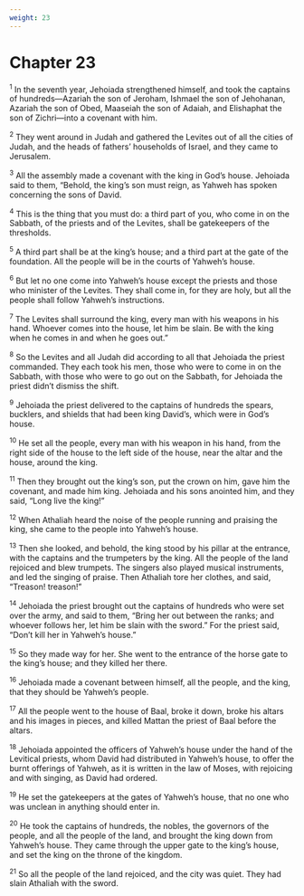 ```yaml
---
weight: 23
---
```


# Chapter 23

<sup>1</sup> In the seventh year, Jehoiada strengthened himself, and took the captains of hundreds—Azariah the son of Jeroham, Ishmael the son of Jehohanan, Azariah the son of Obed, Maaseiah the son of Adaiah, and Elishaphat the son of Zichri—into a covenant with him. 

<sup>2</sup> They went around in Judah and gathered the Levites out of all the cities of Judah, and the heads of fathers’ households of Israel, and they came to Jerusalem. 

<sup>3</sup> All the assembly made a covenant with the king in God’s house. Jehoiada said to them, “Behold, the king’s son must reign, as Yahweh has spoken concerning the sons of David. 

<sup>4</sup> This is the thing that you must do: a third part of you, who come in on the Sabbath, of the priests and of the Levites, shall be gatekeepers of the thresholds. 

<sup>5</sup> A third part shall be at the king’s house; and a third part at the gate of the foundation. All the people will be in the courts of Yahweh’s house. 

<sup>6</sup> But let no one come into Yahweh’s house except the priests and those who minister of the Levites. They shall come in, for they are holy, but all the people shall follow Yahweh’s instructions. 

<sup>7</sup> The Levites shall surround the king, every man with his weapons in his hand. Whoever comes into the house, let him be slain. Be with the king when he comes in and when he goes out.” 

<sup>8</sup> So the Levites and all Judah did according to all that Jehoiada the priest commanded. They each took his men, those who were to come in on the Sabbath, with those who were to go out on the Sabbath, for Jehoiada the priest didn’t dismiss the shift. 

<sup>9</sup> Jehoiada the priest delivered to the captains of hundreds the spears, bucklers, and shields that had been king David’s, which were in God’s house. 

<sup>10</sup> He set all the people, every man with his weapon in his hand, from the right side of the house to the left side of the house, near the altar and the house, around the king. 

<sup>11</sup> Then they brought out the king’s son, put the crown on him, gave him the covenant, and made him king. Jehoiada and his sons anointed him, and they said, “Long live the king!” 

<sup>12</sup> When Athaliah heard the noise of the people running and praising the king, she came to the people into Yahweh’s house. 

<sup>13</sup> Then she looked, and behold, the king stood by his pillar at the entrance, with the captains and the trumpeters by the king. All the people of the land rejoiced and blew trumpets. The singers also played musical instruments, and led the singing of praise. Then Athaliah tore her clothes, and said, “Treason! treason!” 

<sup>14</sup> Jehoiada the priest brought out the captains of hundreds who were set over the army, and said to them, “Bring her out between the ranks; and whoever follows her, let him be slain with the sword.” For the priest said, “Don’t kill her in Yahweh’s house.” 

<sup>15</sup> So they made way for her. She went to the entrance of the horse gate to the king’s house; and they killed her there. 

<sup>16</sup> Jehoiada made a covenant between himself, all the people, and the king, that they should be Yahweh’s people. 

<sup>17</sup> All the people went to the house of Baal, broke it down, broke his altars and his images in pieces, and killed Mattan the priest of Baal before the altars. 

<sup>18</sup> Jehoiada appointed the officers of Yahweh’s house under the hand of the Levitical priests, whom David had distributed in Yahweh’s house, to offer the burnt offerings of Yahweh, as it is written in the law of Moses, with rejoicing and with singing, as David had ordered. 

<sup>19</sup> He set the gatekeepers at the gates of Yahweh’s house, that no one who was unclean in anything should enter in. 

<sup>20</sup> He took the captains of hundreds, the nobles, the governors of the people, and all the people of the land, and brought the king down from Yahweh’s house. They came through the upper gate to the king’s house, and set the king on the throne of the kingdom. 

<sup>21</sup> So all the people of the land rejoiced, and the city was quiet. They had slain Athaliah with the sword. 



